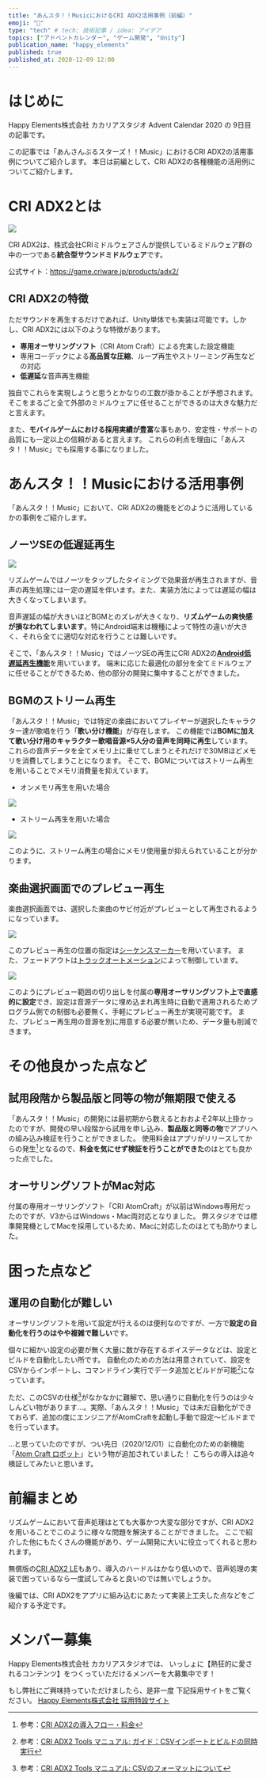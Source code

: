 ```yaml
---
title: "あんスタ！！MusicにおけるCRI ADX2活用事例（前編）"
emoji: "🎵"
type: "tech" # tech: 技術記事 / idea: アイデア
topics: ["アドベントカレンダー", "ゲーム開発", "Unity"]
publication_name: "happy_elements"
published: true
published_at: 2020-12-09 12:00
---
```



# はじめに

Happy Elements株式会社 カカリアスタジオ Advent Calendar 2020 の 9日目 の記事です。

この記事では「あんさんぶるスターズ！！Music」におけるCRI ADX2の活用事例についてご紹介します。
本日は前編として、CRI ADX2の各種機能の活用例についてご紹介します。

# CRI ADX2とは

![](https://storage.googleapis.com/zenn-user-upload/a83f17ff94c0-20230310.png)

CRI ADX2は、株式会社CRIミドルウェアさんが提供しているミドルウェア群の中の一つである**統合型サウンドミドルウェア**です。

公式サイト：https://game.criware.jp/products/adx2/

## CRI ADX2の特徴

ただサウンドを再生するだけであれば、Unity単体でも実装は可能です。しかし、CRI ADX2には以下のような特徴があります。

- **専用オーサリングソフト**（CRI Atom Craft）による充実した設定機能
- 専用コーデックによる**高品質な圧縮**、ループ再生やストリーミング再生などの対応
- **低遅延**な音声再生機能

独自でこれらを実現しようと思うとかなりの工数が掛かることが予想されます。そこをまるごと全て外部のミドルウェアに任せることができるのは大きな魅力だと言えます。

また、**モバイルゲームにおける採用実績が豊富**な事もあり、安定性・サポートの品質にも一定以上の信頼があると言えます。
これらの利点を理由に「あんスタ！！Music」でも採用する事になりました。


# あんスタ！！Musicにおける活用事例

「あんスタ！！Music」において、CRI ADX2の機能をどのように活用しているかの事例をご紹介します。

## ノーツSEの低遅延再生

![](https://storage.googleapis.com/zenn-user-upload/188f1db1aa1b-20230310.png)

リズムゲームではノーツをタップしたタイミングで効果音が再生されますが、音声の再生処理には一定の遅延を伴います。また、実装方法によっては遅延の幅は大きくなってしまいます。

音声遅延の幅が大きいほどBGMとのズレが大きくなり、**リズムゲームの爽快感が損なわれてしまいます**。特にAndroid端末は機種によって特性の違いが大きく、それら全てに適切な対応を行うことは難しいです。

そこで、「あんスタ！！Music」ではノーツSEの再生にCRI ADX2の[**Android低遅延再生機能**](https://game.criware.jp/manual/unity_plugin/latest/contents/cri4u_tgtspc_android_atom_law_latency_play.html)を用いています。
端末に応じた最適化の部分を全てミドルウェアに任せることができるため、他の部分の開発に集中することができました。

## BGMのストリーム再生

「あんスタ！！Music」では特定の楽曲においてプレイヤーが選択したキャラクター達が歌唱を行う「**歌い分け機能**」が存在します。
この機能では**BGMに加えて歌い分け用のキャラクター歌唱音源×5人分の音声を同時に再生**しています。
これらの音声データを全てメモリ上に乗せてしまうとそれだけで30MBほどメモリを消費してしまうことになります。
そこで、BGMについてはストリーム再生を用いることでメモリ消費量を抑えています。

- オンメモリ再生を用いた場合

![](https://storage.googleapis.com/zenn-user-upload/bf19b6886c53-20230310.png)

- ストリーム再生を用いた場合

![](https://storage.googleapis.com/zenn-user-upload/9f157d162a25-20230310.png)

このように、ストリーム再生の場合にメモリ使用量が抑えられていることが分かります。

## 楽曲選択画面でのプレビュー再生

楽曲選択画面では、選択した楽曲のサビ付近がプレビューとして再生されるようになっています。

![](https://storage.googleapis.com/zenn-user-upload/3d7829a54c4a-20230310.png)

このプレビュー再生の位置の指定は[シーケンスマーカー](https://game.criware.jp/manual/adx2_tool/latest/criatom_tools_atomcraft_sequence_marker.html)を用いています。
また、フェードアウトは[トラックオートメーション](https://game.criware.jp/manual/adx2_tool/latest/criatom_tools_atomcraft_track_automation.html)によって制御しています。

![](https://storage.googleapis.com/zenn-user-upload/b3a3b9cc41b0-20230310.png)

このようにプレビュー範囲の切り出しを付属の**専用オーサリングソフト上で直感的に設定**でき、設定は音源データに埋め込まれ再生時に自動で適用されるためプログラム側での制御も必要無く、手軽にプレビュー再生が実現可能です。
また、プレビュー再生用の音源を別に用意する必要が無いため、データ量も削減できます。

# その他良かった点など

## 試用段階から製品版と同等の物が無期限で使える

「あんスタ！！Music」の開発には最初期から数えるとおおよそ2年以上掛かったのですが、開発の早い段階から試用を申し込み、**製品版と同等の物**でアプリへの組み込み検証を行うことができました。
使用料金はアプリがリリースしてからの発生[^1]となるので、**料金を気にせず検証を行うことができた**のはとても良かった点でした。

[^1]: 参考：[CRI ADX2の導入フロー・料金](https://game.criware.jp/products/adx2/#flow)

## オーサリングソフトがMac対応

付属の専用オーサリングソフト「CRI AtomCraft」が以前はWindows専用だったのですが、V3からはWindows・Mac両対応となりました。
弊スタジオでは標準開発機としてMacを採用しているため、Macに対応したのはとても助かりました。

# 困った点など

## 運用の自動化が難しい

オーサリングソフトを用いて設定が行えるのは便利なのですが、一方で**設定の自動化を行うのはやや複雑で難しい**です。

個々に細かい設定の必要が無く大量に数が存在するボイスデータなどは、設定とビルドを自動化したい所です。
自動化のための方法は用意されていて、設定をCSVからインポートし、コマンドライン実行でデータ追加とビルドが可能[^2]になっています。

[^2]: 参考：[CRI ADX2 Tools マニュアル: ガイド：CSVインポートとビルドの同時実行](https://game.criware.jp/manual/adx2_tool/latest/criatom_tools_criatomcraftc_import.html)

ただ、このCSVの仕様[^3]がなかなかに難解で、思い通りに自動化を行うのは少々しんどい物があります…。実際、「あんスタ！！Music」では未だ自動化ができておらず、追加の度にエンジニアがAtomCraftを起動し手動で設定〜ビルドまでを行っています。

[^3]: 参考：[CRI ADX2 Tools マニュアル: CSVのフォーマットについて](https://game.criware.jp/manual/adx2_tool/latest/criatom_tools_atomcraft_file_import_export_cuesheet_csv_format.html)

…と思っていたのですが、つい先日（2020/12/01）に自動化のための新機能「[Atom Craft ロボット](https://game.criware.jp/learn/tips/atomcraftrobot/)」という物が追加されていました！
こちらの導入は追々検証してみたいと思います。

# 前編まとめ

リズムゲームにおいて音声処理はとても大事かつ大変な部分ですが、CRI ADX2を用いることでこのように様々な問題を解決することができました。
ここで紹介した他にもたくさんの機能があり、ゲーム開発に大いに役立ってくれると思われます。

無償版の[CRI ADX2 LE](https://game.criware.jp/products/adx2-le/)もあり、導入のハードルはかなり低いので、音声処理の実装で困っているなら一度試してみると良いのでは無いでしょうか。

後編では、CRI ADX2をアプリに組み込むにあたって実装上工夫した点などをご紹介する予定です。

# メンバー募集

Happy Elements株式会社 カカリアスタジオでは、
いっしょに【熱狂的に愛されるコンテンツ】をつくっていただけるメンバーを大募集中です！

もし弊社にご興味持っていただけましたら、是非一度
下記採用サイトをご覧ください。
[Happy Elements株式会社 採用特設サイト](https://recruit.happyelements.co.jp/)
